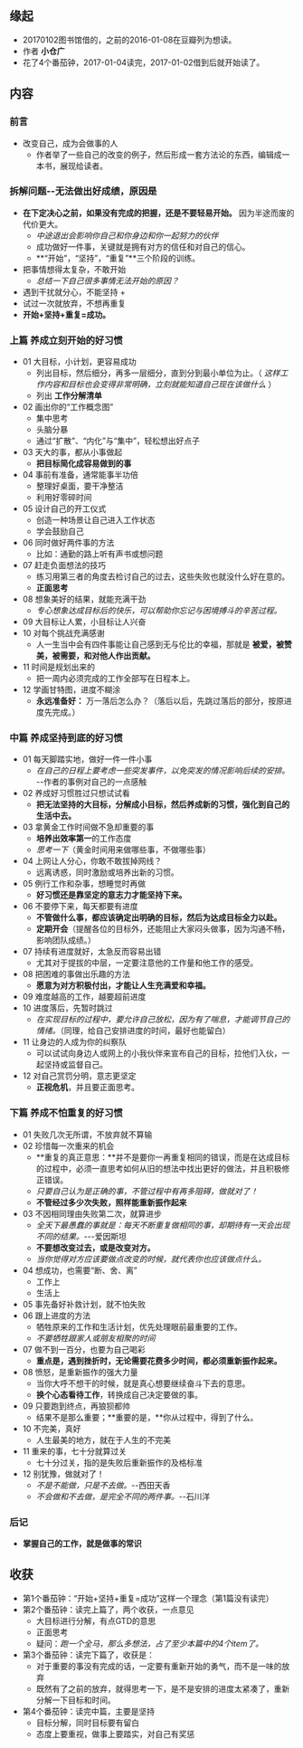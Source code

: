 ##  缘起
+ 20170102图书馆借的，之前的2016-01-08在豆瓣列为想读。
+ 作者 **小仓广**
+ 花了4个番茄钟，2017-01-04读完，2017-01-02借到后就开始读了。

##  内容
###  前言
+ 改变自己，成为会做事的人
	+ 作者举了一些自己的改变的例子，然后形成一套方法论的东西，编辑成一本书，展现给读者。

###  拆解问题--无法做出好成绩，原因是
+ **在下定决心之前，如果没有完成的把握，还是不要轻易开始。** 因为半途而废的代价更大。
	+ *中途退出会影响你自己和你身边和你一起努力的伙伴*
	+ 成功做好一件事，关键就是拥有对方的信任和对自己的信心。
	+ **“开始”，“坚持”，“重复”**三个阶段的训练。
+ 把事情想得太复杂，不敢开始
	+ *总结一下自己很多事情无法开始的原因？*
+ 遇到干扰就分心，不能坚持
	+ 
+ 试过一次就放弃，不想再重复
+ **开始+坚持+重复=成功。**

###  上篇 养成立刻开始的好习惯 
+ 01 大目标，小计划，更容易成功
	+ 列出目标，然后细分，再多一层细分，直到分到最小单位为止。（ *这样工作内容和目标也会变得非常明确，立刻就能知道自己现在该做什么* ）
	+ 列出 **工作分解清单**
+ 02 画出你的“工作概念图”
	+ 集中思考
	+ 头脑分暴
	+ 通过“扩散”、“内化”与“集中”，轻松想出好点子
+ 03 天大的事，都从小事做起
	+ **把目标简化成容易做到的事**
+ 04 事前有准备，通常能事半功倍
	+ 整理好桌面，要干净整洁
	+ 利用好零碎时间
+ 05 设计自己的开工仪式
	+ 创造一种场景让自己进入工作状态
	+ 学会鼓励自己
+ 06 同时做好两件事的方法
	+ 比如：通勤的路上听有声书或想问题
+ 07 赶走负面想法的技巧
	+ 练习用第三者的角度去检讨自己的过去，这些失败也就没什么好在意的。
	+ **正面思考**
+ 08 想象美好的结果，就能充满干劲
	+ *专心想象达成目标后的快乐，可以帮助你忘记与困境搏斗的辛苦过程。*
+ 09 大目标让人累，小目标让人兴奋
+ 10 对每个挑战充满感谢
	+ 人一生当中会有四件事能让自己感到无与伦比的幸福，那就是 **被爱，被赞美，被需要，和对他人作出贡献。**
+ 11 时间是规划出来的
	+ 把一周内必须完成的工作全部写在日程本上。
+ 12 学画甘特图，进度不糊涂
	+ **永远准备好：** 万一落后怎么办？（落后以后，先跳过落后的部分，按原进度先完成。）

###  中篇 养成坚持到底的好习惯
+ 01 每天脚踏实地，做好一件一件小事
	+ *在自己的日程上要考虑一些突发事件，以免突发的情况影响后续的安排。* --作者的事例对自己的一点感触
+ 02 养成好习惯胜过只想试试看
	+ **把无法坚持的大目标，分解成小目标，然后养成新的习惯，强化到自己的生活中去。**
+ 03 拿黄金工作时间做不急却重要的事
	+ **培养出效率第一**的工作态度
	+ *思考一下*（黄金时间用来做哪些事，不做哪些事）
+ 04 上网让人分心，你敢不敢拔掉网线？
	+ 远离诱惑，同时激励或培养出新的习惯。
+ 05 例行工作和杂事，想睡觉时再做
	+ **好习惯还是靠坚定的意志力才能坚持下来。**
+ 06 不要停下来，每天都要有进度
	+ **不管做什么事，都应该确定出明确的目标，然后为达成目标全力以赴。**
	+ **定期开会**（提醒各位的目标外，还能阻止大家闷头做事，因为沟通不畅，影响团队成绩。）
+ 07 持续有进度就好，太急反而容易出错
	+ 尤其对于提拔的中层，一定要注意他的工作量和他工作的感受。
+ 08 把困难的事做出乐趣的方法
	+ **愿意为对方积极付出，才能让人生充满爱和幸福。**
+ 09 难度越高的工作，越要超前进度
+ 10 进度落后，先暂时跳过
	+ *在实现目标的过程中，要允许自己放松，因为有了喘息，才能调节自己的情绪。*（同理，给自己安排进度的时间，最好也能留白）
+ 11 让身边的人成为你的纠察队
	+ 可以试试向身边人或网上的小我伙伴来宣布自己的目标，拉他们入伙，一起坚持或监督自己。
+ 12 对自己赏罚分明，意志更坚定
	+ **正视危机**，并且要正面思考。

###  下篇 养成不怕重复的好习惯
+ 01 失败几次无所谓，不放弃就不算输
+ 02 珍惜每一次重来的机会
	+ **重复的真正意思：**并不是要你一再重复相同的错误，而是在达成目标的过程中，必须一直思考如何从旧的想法中找出更好的做法，并且积极修正错误。
	+ *只要自己认为是正确的事，不管过程中有再多阻碍，做就对了！*
	+ **不管经过多少次失败，照样能重新振作起来**
+ 03 不因相同理由失败第二次，就算进步
	+ *全天下最愚蠢的事就是：每天不断重复做相同的事，却期待有一天会出现不同的结果。*---爱因斯坦
	+ **不要想改变过去，或是改变对方。**
	+ *当你觉得对方应该要做点改变的时候，就代表你也应该做点什么。*
+ 04 想成功，也需要“断、舍、离”
	+ 工作上
	+ 生活上
+ 05 事先备好补救计划，就不怕失败
+ 06 跟上进度的方法
	+ 牺牲原来的工作和生活计划，优先处理眼前最重要的工作。
	+ *不要牺牲跟家人或朋友相聚的时间*
+ 07 做不到一百分，也要为自己喝彩
	+ **重点是，遇到挫折时，无论需要花费多少时间，都必须重新振作起来。**
+ 08 愤怒，是重新振作的强大力量
	+ 当你大呼不想干的时候，就是真心想要继续奋斗下去的意思。
	+ **换个心态看待工作**，转换成自己决定要做的事。
+ 09 只要跑到终点，再狼狈都帅
	+ 结果不是那么重要；**重要的是，**你从过程中，得到了什么。
+ 10 不完美，真好
	+ 人生最美的地方，就在于人生的不完美
+ 11 重来的事，七十分就算过关
	+ 七十分过关，指的是失败后重新振作的及格标准
+ 12 别犹豫，做就对了！
	+ *不是不能做，只是不去做。*--西田天香
	+ *不会做和不去做，是完全不同的两件事。*--石川洋

### 后记
+ **掌握自己的工作，就是做事的常识**

##  收获
+ 第1个番茄钟：“开始+坚持+重复=成功”这样一个理念（第1篇没有读完）
+ 第2个番茄钟：读完上篇了，两个收获，一点意见
	+ 大目标进行分解，有点GTD的意思
	+ 正面思考
	+ 疑问：*跑一个全马，那么多想法，占了至少本篇中的4个item了。*
+ 第3个番茄钟：读完下篇了，收获是：
	+ 对于重要的事没有完成的话，一定要有重新开始的勇气，而不是一味的放弃
	+ 既然有了之前的放弃，就得思考一下，是不是安排的进度太紧凑了，重新分解一下目标和时间。
+ 第4个番茄钟：读完中篇，主要是坚持
	+ 目标分解，同时目标要有留白
	+ 态度上要重视，做事上要踏实，对自己有奖惩

